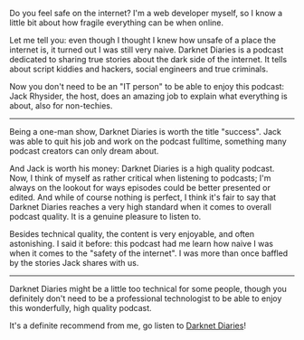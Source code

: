 Do you feel safe on the internet? I'm a web developer myself, so I know a little bit about how fragile everything can be when online.

Let me tell you: even though I thought I knew how unsafe of a place the internet is, it turned out I was still very naive. Darknet Diaries is a podcast dedicated to sharing true stories about the dark side of the internet. It tells about script kiddies and hackers, social engineers and true criminals.

Now you don't need to be an "IT person" to be able to enjoy this podcast: Jack Rhysider, the host, does an amazing job to explain what everything is about, also for non-techies.

---

Being a one-man show, Darknet Diaries is worth the title "success". Jack was able to quit his job and work on the podcast fulltime, something many podcast creators can only dream about.

And Jack is worth his money: Darknet Diaries is a high quality podcast. Now, I think of myself as rather critical when listening to podcasts; I'm always on the lookout for ways episodes could be better presented or edited. And while of course nothing is perfect, I think it's fair to say that Darknet Diaries reaches a very high standard when it comes to overall podcast quality. It is a genuine pleasure to listen to.

Besides technical quality, the content is very enjoyable, and often astonishing. I said it before: this podcast had me learn how naive I was when it comes to the "safety of the internet". I was more than once baffled by the stories Jack shares with us.

---

Darknet Diaries might be a little too technical for some people, though you definitely don't need to be a professional technologist to be able to enjoy this wonderfully, high quality podcast. 

It's a definite recommend from me, go listen to [Darknet Diaries](*https://darknetdiaries.com)!

